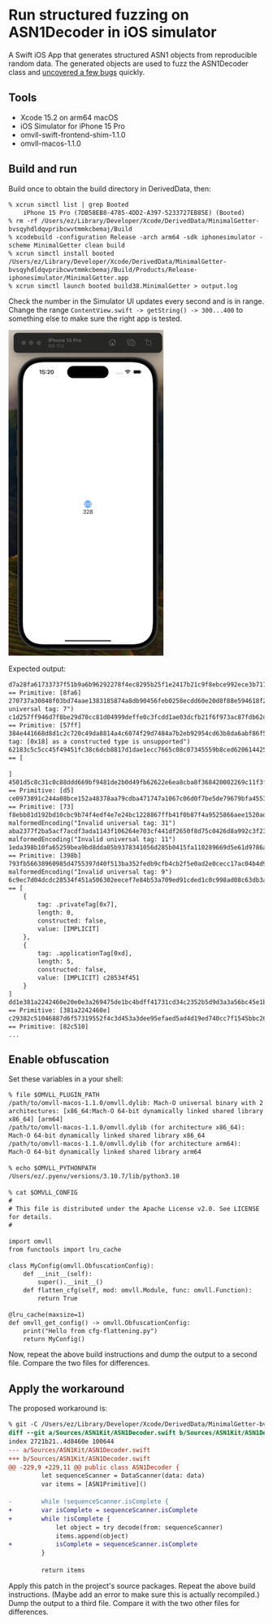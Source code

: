 # Run structured fuzzing on ASN1Decoder in iOS simulator

A Swift iOS App that generates structured ASN1 objects from reproducible random data. The generated objects are used to fuzz the ASN1Decoder class and [uncovered a few bugs](https://github.com/weliveindetail/ASN1Kit/commits/de1dfb6c9bc47e3b2a9e3c64058fdff6237fc8a5) quickly.

## Tools

* Xcode 15.2 on arm64 macOS
* iOS Simulator for iPhone 15 Pro
* omvll-swift-frontend-shim-1.1.0
* omvll-macos-1.1.0

## Build and run

Build once to obtain the build directory in DerivedData, then:
```
% xcrun simctl list | grep Booted
    iPhone 15 Pro (7DB58EB8-4785-4DD2-A397-5233727EB85E) (Booted)
% rm -rf /Users/ez/Library/Developer/Xcode/DerivedData/MinimalGetter-bvsqyhdldqvpribcwvtmmkcbemaj/Build
% xcodebuild -configuration Release -arch arm64 -sdk iphonesimulator -scheme MinimalGetter clean build
% xcrun simctl install booted /Users/ez/Library/Developer/Xcode/DerivedData/MinimalGetter-bvsqyhdldqvpribcwvtmmkcbemaj/Build/Products/Release-iphonesimulator/MinimalGetter.app
% xcrun simctl launch booted build38.MinimalGetter > output.log
```

Check the number in the Simulator UI updates every second and is in range. Change the range `ContentView.swift -> getString() -> 300...400` to something else to make sure the right app is tested.

![Simulator view with fuzzer app loaded](asn1-fuzzer.png)

Expected output:
```
d7a28fa61733737f51b9a6b96292278f4ec8295b25f1e2417b21c9f8ebce992ece3b717f4be19ae57228bc0f4d1319d376baf5ba59e75e28984bf3dcd35a10ee == Primitive: [8fa6]
270737a30848f03bd74aae1383185874a8db90456feb0258ecdd60e20d8f88e594618f2ac6dfd65395ce3795d433f910e06913df744620a42ba576f8b396adf2malformedEncoding("Invalid universal tag: 7")
c1d257ff946d7f8be29d70cc81d04999deffe0c3fcdd1ae03dcfb21f6f973ac87fdb62d81977a98e85362cc4b73aee3b03fd062ab6b77c7c7e58667acabd101e == Primitive: [57ff]
384e441668d8d1c2c720c49da8814a4c6074f29d7484a7b2eb92954cd63b8da6abf86f537b518970c89bdecb6e288207adb675e9303e6e9a816a0a0ef805f150unsupported("Decoding tag: [0x18] as a constructed type is unsupported")
62183c5c5cc45f49451fc38c6dcb8817d1dae1ecc7665c08c07345559b8ced6206144256bc678d7a805bdbca03d9ca7d4b6387c0cdec9d7cc61587f27935e5c6 == [
	
]
4501d5c8c31c0c88ddd669bf9481de2b0d49fb62622e6ea8cba8f368420002269c11f3f4d79cddbeaf1672008abf766e4c88f1d41957fbc40b6b7dd3d85979df == Primitive: [d5]
ce0973891c244a08bce152a48378aa79cdba471747a1067c06d0f7be5de79679bfa4553d15a9a8a3005e5a8add728ed36e86bf5498f7d2c166f6e584712b3d8b == Primitive: [73]
f8ebb81d192bd10cbc9b74f4edf4e7e24bc1228867ffb41f0b87f4a9525866aee1520ad8ef4442624e9cf55c94b988f5b0b734d0bb5ea2c140e8d15aee9fdc7f malformedEncoding("Invalid universal tag: 31")
aba2377f2ba5acf7acdf3ada1143f106264e703cf441df2650f8d75c0426d8a992c3f2311763fdcabd7a9ad50c9c9110001aea3b27dfcebd90eb5cdc6d07a172 malformedEncoding("Invalid universal tag: 11")
1eda398b10fa65259bea9bd8dda05b9378341056d285b0415fa110289669d5e61d9786a30e980f8724a6eb8863418fd4c9dee9148e85f2f51e98dbaa1b5d0743 == Primitive: [398b]
793fb56638960985d4755397d40f513ba352fedb9cfb4cb2f5e0ad2e0cecc17ac04b4d9f6a9a2bc3aaf50056b83727c7a05385d66747abd67f333395ca8b044e malformedEncoding("Invalid universal tag: 9")
6c9ec7d04dcdc28534f451a506302eecef7e84b53a709ed91cded1c0c998ad08c63db3a8db7eece1c0f9bec3569c65293d174d717da79ef5ea1575539dc60f33 == [
	{
		tag: .privateTag[0x7],
		length: 0,
		constructed: false,
		value: [IMPLICIT] 
	},
	{
		tag: .applicationTag[0xd],
		length: 5,
		constructed: false,
		value: [IMPLICIT] c28534f451
	}
]
dd1e381a2242460e20e0e3a269475de1bc4bdff41731cd34c2352b5d9d3a3a56bc45e1b0356fb70a38925525ebf2d71c4a206c3a502a70aa51cb3a924d57e770 == Primitive: [381a2242460e]
c29382c51046887d6f57319552f4c3d453a3dee95efaed5ad4d19ed740cc7f1545bbc265354135332dbbcc2fc3b679219130f6d5c85b49d7b6191d15e516e61b == Primitive: [82c510]
...
```

## Enable obfuscation

Set these variables in a your shell:
```
% file $OMVLL_PLUGIN_PATH 
/path/to/omvll-macos-1.1.0/omvll.dylib: Mach-O universal binary with 2 architectures: [x86_64:Mach-O 64-bit dynamically linked shared library x86_64] [arm64]
/path/to/omvll-macos-1.1.0/omvll.dylib (for architecture x86_64):      Mach-O 64-bit dynamically linked shared library x86_64
/path/to/omvll-macos-1.1.0/omvll.dylib (for architecture arm64):       Mach-O 64-bit dynamically linked shared library arm64

% echo $OMVLL_PYTHONPATH        
/Users/ez/.pyenv/versions/3.10.7/lib/python3.10

% cat $OMVLL_CONFIG
#
# This file is distributed under the Apache License v2.0. See LICENSE for details.
#

import omvll
from functools import lru_cache

class MyConfig(omvll.ObfuscationConfig):
    def __init__(self):
        super().__init__()
    def flatten_cfg(self, mod: omvll.Module, func: omvll.Function):
        return True

@lru_cache(maxsize=1)
def omvll_get_config() -> omvll.ObfuscationConfig:
    print("Hello from cfg-flattening.py")
    return MyConfig()
```

Now, repeat the above build instructions and dump the output to a second file. Compare the two files for differences.

## Apply the workaround

The proposed workaround is:
```diff
% git -C /Users/ez/Library/Developer/Xcode/DerivedData/MinimalGetter-bvsqyhdldqvpribcwvtmmkcbemaj/SourcePackages/checkouts/ASN1Kit diff -- Sources/ASN1Kit/ASN1Decoder.swift
diff --git a/Sources/ASN1Kit/ASN1Decoder.swift b/Sources/ASN1Kit/ASN1Decoder.swift
index 2721b21..4d8460e 100644
--- a/Sources/ASN1Kit/ASN1Decoder.swift
+++ b/Sources/ASN1Kit/ASN1Decoder.swift
@@ -229,9 +229,11 @@ public class ASN1Decoder {
         let sequenceScanner = DataScanner(data: data)
         var items = [ASN1Primitive]()
 
-        while !sequenceScanner.isComplete {
+        var isComplete = sequenceScanner.isComplete
+        while !isComplete {
             let object = try decode(from: sequenceScanner)
             items.append(object)
+            isComplete = sequenceScanner.isComplete
         }
 
         return items
```

Apply this patch in the project's source packages. Repeat the above build instructions. (Maybe add an error to make sure this is actually recompiled.) Dump the output to a third file. Compare it with the two other files for differences.
